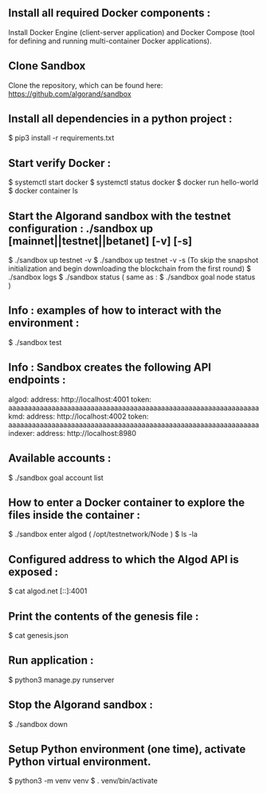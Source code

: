 
## Install all required Docker components :
Install Docker Engine (client-server application) and Docker Compose (tool for defining and running multi-container Docker applications).

## Clone Sandbox
Clone the repository, which can be found here: https://github.com/algorand/sandbox

## Install all dependencies in a python project :
$ pip3 install -r requirements.txt

	
## Start verify Docker :
	
$ systemctl start docker
$ systemctl status docker
$ docker run hello-world
$ docker container ls

	
## Start the Algorand sandbox with the testnet configuration : ./sandbox up [mainnet||testnet||betanet] [-v] [-s]
	
$ ./sandbox up testnet -v 
$ ./sandbox up testnet -v -s    (To skip the snapshot initialization and begin downloading the blockchain from the first round)
$ ./sandbox logs
$ ./sandbox status  ( same as : $ ./sandbox goal node status )

	
## Info : examples of how to interact with the environment :
	
$ ./sandbox test 

	
## Info : Sandbox creates the following API endpoints :
	
algod:
    address: http://localhost:4001
    token: aaaaaaaaaaaaaaaaaaaaaaaaaaaaaaaaaaaaaaaaaaaaaaaaaaaaaaaaaaaaaaaa
kmd:
    address: http://localhost:4002
    token: aaaaaaaaaaaaaaaaaaaaaaaaaaaaaaaaaaaaaaaaaaaaaaaaaaaaaaaaaaaaaaaa
indexer:
    address: http://localhost:8980

	
## Available accounts :
	
$ ./sandbox goal account list

	
## How to enter a Docker container to explore the files inside the container :
	
$ ./sandbox enter algod   ( /opt/testnetwork/Node )
$ ls -la

	
## Configured address to which the Algod API is exposed :
	
$ cat algod.net
[::]:4001

	
## Print the contents of the genesis file :
	
$ cat genesis.json

	
## Run application :
	
$ python3 manage.py runserver

	
## Stop the Algorand sandbox :
	
$ ./sandbox down

	
## Setup Python environment (one time), activate Python virtual environment.
	
$ python3 -m venv venv
$ . venv/bin/activate


